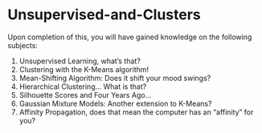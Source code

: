 # Unsupervised-and-Clusters
Upon completion of this, you 
will have gained knowledge on the following subjects:
1. Unsupervised Learning, what’s that?
2. Clustering with the K-Means algorithm!
3. Mean-Shifting Algorithm: Does it shift your mood swings?
4. Hierarchical Clustering… What is that?
5. Silhouette Scores and Four Years Ago…
6.  Gaussian Mixture Models: Another extension to K-Means?
7. Affinity Propagation, does that mean the computer has an “affinity” for you?

